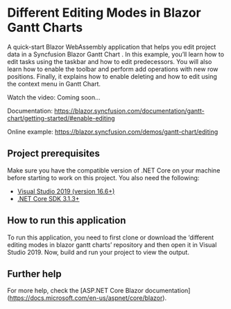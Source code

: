 # Different Editing Modes in Blazor Gantt Charts

A quick-start Blazor WebAssembly application that helps you edit project data in a Syncfusion Blazor Gantt Chart . In this example, you’ll learn how to edit tasks using the taskbar and how to edit predecessors. You will also learn how to enable the toolbar and perform add operations with new row positions. Finally, it explains how to enable deleting and how to edit using the context menu in Gantt Chart.

Watch the video: Coming soon...

Documentation: https://blazor.syncfusion.com/documentation/gantt-chart/getting-started/#enable-editing

Online example: https://blazor.syncfusion.com/demos/gantt-chart/editing

## Project prerequisites
Make sure you have the compatible version of .NET Core on your machine before starting to work on this project. You also need the following:
* [Visual Studio 2019 (version 16.6+)]( https://visualstudio.microsoft.com/downloads)
* [.NET Core SDK 3.1.3+](https://dotnet.microsoft.com/download/dotnet-core/3.1)

## How to run this application
To run this application, you need to first clone or download the ‘different editing modes in blazor gantt charts’ repository and then open it in Visual Studio 2019. Now, build and run your project to view the output.

## Further help
For more help, check the [ASP.NET Core Blazor documentation] (https://docs.microsoft.com/en-us/aspnet/core/blazor).
